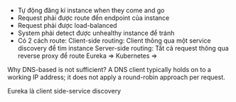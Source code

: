 - Tự động đăng kí instance when they come and go
- Request phải được route đến endpoint của instance
- Request phải được load-balanced
- System phải detect được unhealthy instance để tránh 
- Có 2 cách route: 
	 Client-side routing: Client thông qua một service discovery để tìm instance
	 Server-side routing: Tất cả request thông qua reverse proxy để route
Eureka => Kubernetes => 

Why DNS-based is not sufficient?
	A DNS client typically holds on to a working IP address; it does not apply a
	round-robin approach per request.

Eureka là client side-service discovery